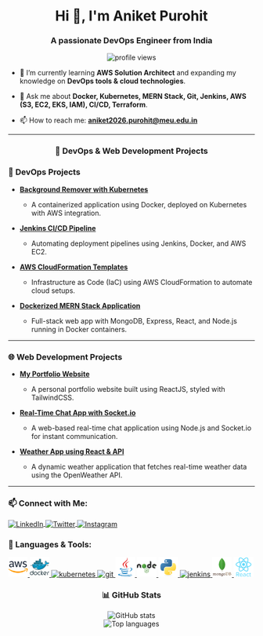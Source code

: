 <h1 align="center">Hi 👋, I'm Aniket Purohit</h1>
<h3 align="center">A passionate DevOps Engineer from India</h3>

<p align="center">
  <img src="https://komarev.com/ghpvc/?username=aniketpurohit&label=Profile%20Views&color=blue&style=flat" alt="profile views"/>
</p>

- 🌱 I’m currently learning **AWS Solution Architect** and expanding my knowledge on **DevOps tools & cloud technologies**.

- 💬 Ask me about **Docker, Kubernetes, MERN Stack, Git, Jenkins, AWS (S3, EC2, EKS, IAM), CI/CD, Terraform**.

- 📫 How to reach me: **aniket2026.purohit@meu.edu.in**

---

<h3 align="center">🚀 DevOps & Web Development Projects</h3>

### 🔧 **DevOps Projects**

- **[Background Remover with Kubernetes](https://github.com/aniketpurohit/Background-Remover-Python-ON-AWS-by-Kubernetes)**
  - A containerized application using Docker, deployed on Kubernetes with AWS integration.
  
- **[Jenkins CI/CD Pipeline](https://github.com/aniketpurohit/Jenkins-Example-Project)**
  - Automating deployment pipelines using Jenkins, Docker, and AWS EC2.

- **[AWS CloudFormation Templates](https://github.com/aniketpurohit/AWS-CloudFormation-Templates)**
  - Infrastructure as Code (IaC) using AWS CloudFormation to automate cloud setups.

- **[Dockerized MERN Stack Application](https://github.com/aniketpurohit/MERN-Stack-Dockerized)**
  - Full-stack web app with MongoDB, Express, React, and Node.js running in Docker containers.

---

### 🌐 **Web Development Projects**

- **[My Portfolio Website](https://github.com/aniketpurohit/portfolio-website)**
  - A personal portfolio website built using ReactJS, styled with TailwindCSS.

- **[Real-Time Chat App with Socket.io](https://github.com/aniketpurohit/real-time-chat-app)**
  - A web-based real-time chat application using Node.js and Socket.io for instant communication.

- **[Weather App using React & API](https://github.com/aniketpurohit/Weather-App-React)**
  - A dynamic weather application that fetches real-time weather data using the OpenWeather API.

---

<h3 align="left">📫 Connect with Me:</h3>
<p align="left">
  <a href="https://linkedin.com/in/aniketpurohit" target="_blank">
    <img align="center" src="https://img.shields.io/badge/LinkedIn-0077B5?style=flat&logo=linkedin&logoColor=white" alt="LinkedIn"/>
  </a>
  <a href="https://twitter.com/aniketpurohit" target="_blank">
    <img align="center" src="https://img.shields.io/badge/Twitter-1DA1F2?style=flat&logo=twitter&logoColor=white" alt="Twitter"/>
  </a>
  <a href="https://www.instagram.com/aniket_purohit_" target="_blank">
    <img align="center" src="https://img.shields.io/badge/Instagram-E4405F?style=flat&logo=instagram&logoColor=white" alt="Instagram"/>
  </a>
</p>

<h3 align="left">🔧 Languages & Tools:</h3>
<p align="left">
  <a href="https://aws.amazon.com" target="_blank">
    <img src="https://raw.githubusercontent.com/devicons/devicon/master/icons/amazonwebservices/amazonwebservices-original-wordmark.svg" alt="aws" width="40" height="40"/>
  </a>
  <a href="https://www.docker.com/" target="_blank">
    <img src="https://raw.githubusercontent.com/devicons/devicon/master/icons/docker/docker-original-wordmark.svg" alt="docker" width="40" height="40"/>
  </a>
  <a href="https://kubernetes.io" target="_blank">
    <img src="https://www.vectorlogo.zone/logos/kubernetes/kubernetes-icon.svg" alt="kubernetes" width="40" height="40"/>
  </a>
  <a href="https://git-scm.com/" target="_blank">
    <img src="https://www.vectorlogo.zone/logos/git-scm/git-scm-icon.svg" alt="git" width="40" height="40"/>
  </a>
  <a href="https://www.java.com" target="_blank">
    <img src="https://raw.githubusercontent.com/devicons/devicon/master/icons/java/java-original.svg" alt="java" width="40" height="40"/>
  </a>
  <a href="https://nodejs.org" target="_blank">
    <img src="https://raw.githubusercontent.com/devicons/devicon/master/icons/nodejs/nodejs-original-wordmark.svg" alt="nodejs" width="40" height="40"/>
  </a>
  <a href="https://www.python.org" target="_blank">
    <img src="https://raw.githubusercontent.com/devicons/devicon/master/icons/python/python-original.svg" alt="python" width="40" height="40"/>
  </a>
  <a href="https://www.jenkins.io" target="_blank">
    <img src="https://www.vectorlogo.zone/logos/jenkins/jenkins-icon.svg" alt="jenkins" width="40" height="40"/>
  </a>
  <a href="https://www.mongodb.com/" target="_blank">
    <img src="https://raw.githubusercontent.com/devicons/devicon/master/icons/mongodb/mongodb-original-wordmark.svg" alt="mongodb" width="40" height="40"/>
  </a>
  <a href="https://reactjs.org/" target="_blank">
    <img src="https://raw.githubusercontent.com/devicons/devicon/master/icons/react/react-original-wordmark.svg" alt="react" width="40" height="40"/>
  </a>
</p>

<h3 align="center">📊 GitHub Stats</h3>
<p align="center">
  <img src="https://github-readme-stats.vercel.app/api?username=aniketpurohit&show_icons=true&hide_title=true&count_private=true&hide=prs&theme=radical" alt="GitHub stats"/>
  <br />
  <img src="https://github-readme-stats.vercel.app/api/top-langs/?username=aniketpurohit&hide=html&layout=compact&theme=radical" alt="Top languages"/>
</p>
